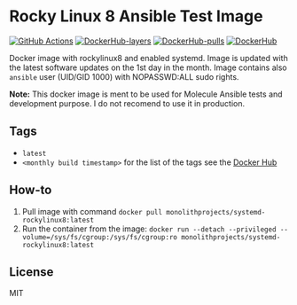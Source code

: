 # Rocky Linux 8 Ansible Test Image

[![GitHub Actions](https://github.com/MonolithProjects/docker-systemd-rockylinux8/workflows/Dockerfile%20test/badge.svg?branch=master)](https://github.com/MonolithProjects/docker-systemd-rockylinux8/actions)
[![DockerHub-layers](https://img.shields.io/microbadger/layers/monolithprojects/systemd-rockylinux8)](https://hub.docker.com/repository/docker/monolithprojects/systemd-rockylinux8)
[![DockerHub-pulls](https://img.shields.io/docker/pulls/monolithprojects/systemd-rockylinux8)](https://hub.docker.com/repository/docker/monolithprojects/systemd-rockylinux8)
[![DockerHub](https://img.shields.io/docker/cloud/automated/monolithprojects/systemd-rockylinux8?maxAge=2592000)](https://hub.docker.com/repository/docker/monolithprojects/systemd-rockylinux8)

Docker image with rockylinux8 and enabled systemd. Image is updated with the latest software updates on the 1st day in the month. Image contains also `ansible` user (UID/GID 1000) with NOPASSWD:ALL sudo rights.  

**Note:** This docker image is ment to be used for Molecule Ansible tests and development purpose. I do not recomend to use it in production.

## Tags

- `latest`  
- `<monthly build timestamp>` for the list of the tags see the [Docker Hub](https://hub.docker.com/repository/docker/monolithprojects/systemd-rockylinux8/tags?page=1)

## How-to

  1. Pull image with command `docker pull monolithprojects/systemd-rockylinux8:latest`  
  2. Run the container from the image: `docker run --detach --privileged --volume=/sys/fs/cgroup:/sys/fs/cgroup:ro monolithprojects/systemd-rockylinux8:latest`  

## License

MIT
